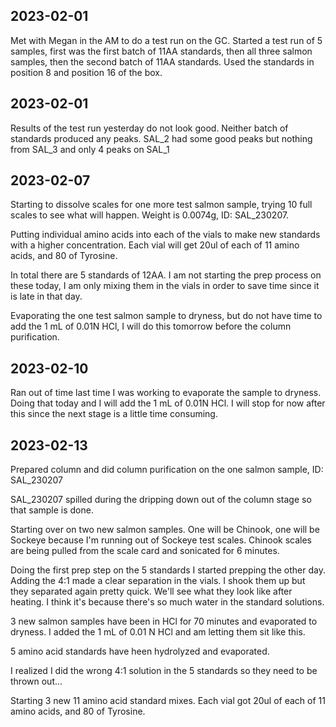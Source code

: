 ## 2023-02-01
Met with Megan in the AM to do a test run on the GC.
Started a test run of 5 samples, first was the first batch of 11AA standards, then all three salmon samples, then the second batch of 11AA standards.
Used the standards in position 8 and position 16 of the box.

## 2023-02-01
Results of the test run yesterday do not look good.
Neither batch of standards produced any peaks. 
SAL_2 had some good peaks but nothing from SAL_3 and only 4 peaks on SAL_1

## 2023-02-07
Starting to dissolve scales for one more test salmon sample, trying 10 full scales to see what will happen.
Weight is 0.0074g, ID: SAL_230207.

Putting individual amino acids into each of the vials to make new standards with a higher concentration.
Each vial will get 20ul of each of 11 amino acids, and 80 of Tyrosine. 

In total there are 5 standards of 12AA.
I am not starting the prep process on these today, I am only mixing them in the vials in order to save time since it is late in that day.

Evaporating the one test salmon sample to dryness, but do not have time to add the 1 mL of 0.01N HCl, I will do this tomorrow before the column purification.

## 2023-02-10
Ran out of time last time I was working to evaporate the sample to dryness. Doing that today and I will add the 1 mL of 0.01N HCl.
I will stop for now after this since the next stage is a little time consuming.

## 2023-02-13
Prepared column and did column purification on the one salmon sample, ID: SAL_230207

SAL_230207 spilled during the dripping down out of the column stage so that sample is done.

Starting over on two new salmon samples. One will be Chinook, one will be Sockeye because I'm running out of Sockeye test scales. 
Chinook scales are being pulled from the scale card and sonicated for 6 minutes.

Doing the first prep step on the 5 standards I started prepping the other day.
Adding the 4:1 made a clear separation in the vials. I shook them up but they separated again pretty quick. We'll see what they look like after heating. 
I think it's because there's so much water in the standard solutions. 

3 new salmon samples have been in HCl for 70 minutes and evaporated to dryness. I added the 1 mL of 0.01 N HCl and am letting them sit like this.

5 amino acid standards have heen hydrolyzed and evaporated.

I realized I did the wrong 4:1 solution in the 5 standards so they need to be thrown out...

Starting 3 new 11 amino acid standard mixes. Each vial got 20ul of each of 11 amino acids, and 80 of Tyrosine. 


